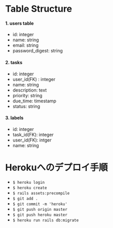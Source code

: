 # Table Structure

#### 1. users table
  - id: integer
  - name: string
  - email: string
  - password_digest: string

#### 2. tasks
  - id: integer
  - user_id(FK) : integer
  - name: string
  - description: text
  - priority: string
  - due_time: timestamp
  - status: string

#### 3. labels
  - id: integer
  - task_id(FK): integer
  - user_id(FK): intger
  - name: string

# Herokuへのデプロイ手順
  - ```$ heroku login```
  - ```$ heroku create```
  - ```$ rails assets:precompile```
  - ```$ git add .```
  - ```$ git commit -m 'heroku'```
  - ```$ git push origin master```
  - ```$ git push heroku master```
  - ```$ heroku run rails db:migrate```
